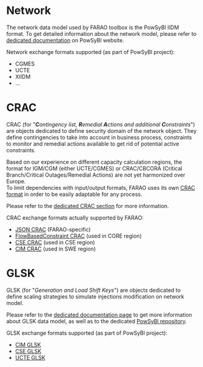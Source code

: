 # Network

The network data model used by FARAO toolbox is the PowSyBl IIDM format.
To get detailed information about the network model, please refer to [dedicated documentation](https://www.powsybl.org/pages/documentation/index.html#grid-model)
on PowSyBl website.

Network exchange formats supported (as part of PowSyBl project):
- CGMES
- UCTE
- XIIDM
- ...

# CRAC

CRAC (for "***C**ontingency list, **R**emedial **A**ctions and additional **C**onstraints*") are objects dedicated to
define security domain of the network object. They define contingencies to take into account in business process,
constraints to monitor and remedial actions available to get rid of potential active constraints.

Based on our experience on different capacity calculation regions, the format for IGM/CGM (either UCTE/CGMES) or
CRAC/CBCORA (Critical Branch/Critical Outages/Remedial Actions) are not yet harmonized over Europe.  
To limit dependencies with input/output formats, FARAO uses its own [CRAC format](/crac/json) in order to be easily
adaptable for any process.

Please refer to the [dedicated CRAC section](/crac/index.rst) for more information.

CRAC exchange formats actually supported by FARAO:
- [JSON CRAC](/crac/json) (FARAO-specific)
- [FlowBasedConstraint CRAC](/crac/fbconstraint) (used in CORE region)
- [CSE CRAC](/crac/cse) (used in CSE region)
- [CIM CRAC](/crac/cim) (used in SWE region)

# GLSK

GLSK (for "*Generation and Load Shift Keys*") are objects dedicated to define scaling strategies to simulate injections
modification on network model.

Please refer to the [dedicated documentation page](/input-data/glsk/index.rst) to get more information about GLSK data model, 
as well as to the dedicated [PowSyBl repository](https://github.com/powsybl/powsybl-entsoe).

GLSK exchange formats supported (as part of PowSyBl project):
- [CIM GLSK](/input-data/glsk/glsk-cim)
- [CSE GLSK](/input-data/glsk/glsk-cse)
- [UCTE GLSK](/input-data/glsk/glsk-ucte)



